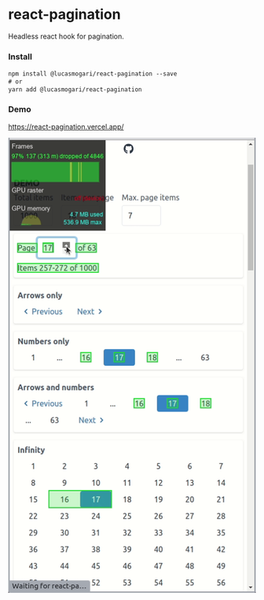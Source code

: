 # react-pagination

Headless react hook for pagination.


### Install
```
npm install @lucasmogari/react-pagination --save
# or 
yarn add @lucasmogari/react-pagination
```


### Demo

https://react-pagination.vercel.app/

![](demo.gif)
